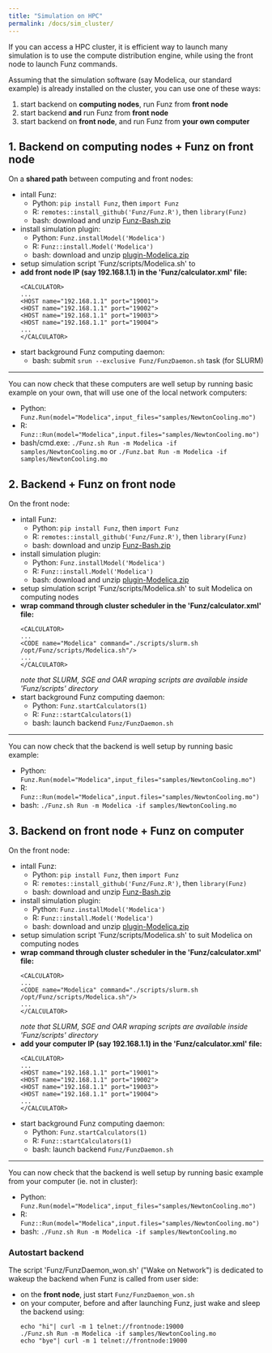 ```yaml
---
title: "Simulation on HPC"
permalink: /docs/sim_cluster/
---
```


If you can access a HPC cluster, it is efficient way to launch many simulation is to use the compute distribution engine, while using the front node to launch Funz commands. 

Assuming that the simulation software (say Modelica, our standard example) is already installed on the cluster, you can use one of these ways:

  1. start backend on __computing nodes__, run Funz from __front node__
  2. start backend __and__ run Funz from __front node__
  3. start backend on __front node__, and run Funz from __your own computer__


## 1. Backend on __computing nodes__ + Funz on __front node__

On a __shared path__ between computing and front nodes:

  * intall Funz: 
    * Python: `pip install Funz`, then `import Funz`
    * R: `remotes::install_github('Funz/Funz.R')`, then `library(Funz)`
    * bash: download and unzip [Funz-Bash.zip](https://github.com/Funz/plugin-Bash/releases/latest)
  * install simulation plugin:
    * Python: `Funz.installModel('Modelica')`
    * R: `Funz::install.Model('Modelica')`
    * bash: download and unzip [plugin-Modelica.zip](https://github.com/Funz/plugin-Modelica/releases/latest)
  * setup simulation script 'Funz/scripts/Modelica.sh' to 
  * __add front node IP (say 192.168.1.1) in the 'Funz/calculator.xml' file:__
    ```
    <CALCULATOR>
    ...
    <HOST name="192.168.1.1" port="19001">
    <HOST name="192.168.1.1" port="19002">
    <HOST name="192.168.1.1" port="19003">
    <HOST name="192.168.1.1" port="19004">
    ...
    </CALCULATOR>
    ```
  * start background Funz computing daemon:
    * bash: submit `srun --exclusive Funz/FunzDaemon.sh` task (for SLURM)

  ---

  You can now check that these computers are well setup by running basic example on your own, that will use one of the local network computers:

  * Python: `Funz.Run(model="Modelica",input_files="samples/NewtonCooling.mo")`
  * R: `Funz::Run(model="Modelica",input.files="samples/NewtonCooling.mo")`
  * bash/cmd.exe: `./Funz.sh Run -m Modelica -if samples/NewtonCooling.mo` or `./Funz.bat Run -m Modelica -if samples/NewtonCooling.mo` 


## 2. Backend + Funz on __front node__

On the front node:

  * intall Funz: 
    * Python: `pip install Funz`, then `import Funz`
    * R: `remotes::install_github('Funz/Funz.R')`, then `library(Funz)`
    * bash: download and unzip [Funz-Bash.zip](https://github.com/Funz/plugin-Bash/releases/latest)
  * install simulation plugin:
    * Python: `Funz.installModel('Modelica')`
    * R: `Funz::install.Model('Modelica')`
    * bash: download and unzip [plugin-Modelica.zip](https://github.com/Funz/plugin-Modelica/releases/latest)
  * setup simulation script 'Funz/scripts/Modelica.sh' to suit Modelica on computing nodes
  * __wrap command through cluster scheduler in the 'Funz/calculator.xml' file:__
    ```
    <CALCULATOR>
    ...
    <CODE name="Modelica" command="./scripts/slurm.sh /opt/Funz/scripts/Modelica.sh"/>
    ...
    </CALCULATOR>
    ```
    _note that SLURM, SGE and OAR wraping scripts are available inside 'Funz/scripts' directory_
  * start background Funz computing daemon:
    * Python: `Funz.startCalculators(1)`
    * R: `Funz::startCalculators(1)`
    * bash: launch backend `Funz/FunzDaemon.sh`

  ---

  You can now check that the backend is well setup by running basic example:

  * Python: `Funz.Run(model="Modelica",input_files="samples/NewtonCooling.mo")`
  * R: `Funz::Run(model="Modelica",input.files="samples/NewtonCooling.mo")`
  * bash: `./Funz.sh Run -m Modelica -if samples/NewtonCooling.mo`


## 3. Backend on __front node__ + Funz on __computer__

On the front node:

  * intall Funz: 
    * Python: `pip install Funz`, then `import Funz`
    * R: `remotes::install_github('Funz/Funz.R')`, then `library(Funz)`
    * bash: download and unzip [Funz-Bash.zip](https://github.com/Funz/plugin-Bash/releases/latest)
  * install simulation plugin:
    * Python: `Funz.installModel('Modelica')`
    * R: `Funz::install.Model('Modelica')`
    * bash: download and unzip [plugin-Modelica.zip](https://github.com/Funz/plugin-Modelica/releases/latest)
  * setup simulation script 'Funz/scripts/Modelica.sh' to suit Modelica on computing nodes
  * __wrap command through cluster scheduler in the 'Funz/calculator.xml' file:__
    ```
    <CALCULATOR>
    ...
    <CODE name="Modelica" command="./scripts/slurm.sh /opt/Funz/scripts/Modelica.sh"/>
    ...
    </CALCULATOR>
    ```
    _note that SLURM, SGE and OAR wraping scripts are available inside 'Funz/scripts' directory_
  * __add your computer IP (say 192.168.1.1) in the 'Funz/calculator.xml' file:__
    ```
    <CALCULATOR>
    ...
    <HOST name="192.168.1.1" port="19001">
    <HOST name="192.168.1.1" port="19002">
    <HOST name="192.168.1.1" port="19003">
    <HOST name="192.168.1.1" port="19004">
    ...
    </CALCULATOR>
    ```
  * start background Funz computing daemon:
    * Python: `Funz.startCalculators(1)`
    * R: `Funz::startCalculators(1)`
    * bash: launch backend `Funz/FunzDaemon.sh`

  ---

  You can now check that the backend is well setup by running basic example from your computer (ie. not in cluster):

  * Python: `Funz.Run(model="Modelica",input_files="samples/NewtonCooling.mo")`
  * R: `Funz::Run(model="Modelica",input.files="samples/NewtonCooling.mo")`
  * bash: `./Funz.sh Run -m Modelica -if samples/NewtonCooling.mo`

### Autostart backend

The script 'Funz/FunzDaemon_won.sh' ("Wake on Network") is dedicated to wakeup the backend when Funz is called from user side:

  * on the __front node__, just start `Funz/FunzDaemon_won.sh`
  * on your computer, before and after launching Funz, just wake and sleep the backend using:
    ```
    echo "hi"| curl -m 1 telnet://frontnode:19000
    ./Funz.sh Run -m Modelica -if samples/NewtonCooling.mo
    echo "bye"| curl -m 1 telnet://frontnode:19000
    ```